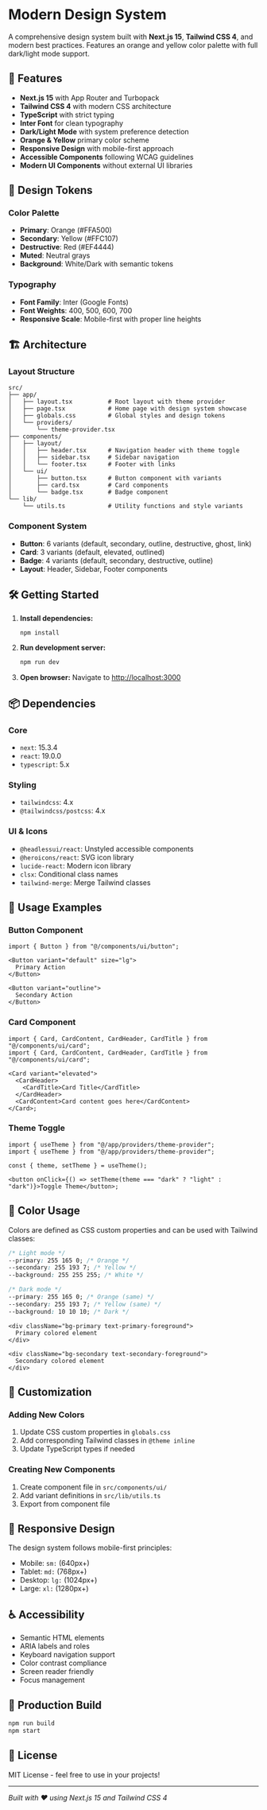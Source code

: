 # Modern Design System

A comprehensive design system built with **Next.js 15**, **Tailwind CSS 4**, and modern best
practices. Features an orange and yellow color palette with full dark/light mode support.

## 🚀 Features

- **Next.js 15** with App Router and Turbopack
- **Tailwind CSS 4** with modern CSS architecture
- **TypeScript** with strict typing
- **Inter Font** for clean typography
- **Dark/Light Mode** with system preference detection
- **Orange & Yellow** primary color scheme
- **Responsive Design** with mobile-first approach
- **Accessible Components** following WCAG guidelines
- **Modern UI Components** without external UI libraries

## 🎨 Design Tokens

### Color Palette

- **Primary**: Orange (#FFA500)
- **Secondary**: Yellow (#FFC107)
- **Destructive**: Red (#EF4444)
- **Muted**: Neutral grays
- **Background**: White/Dark with semantic tokens

### Typography

- **Font Family**: Inter (Google Fonts)
- **Font Weights**: 400, 500, 600, 700
- **Responsive Scale**: Mobile-first with proper line heights

## 🏗️ Architecture

### Layout Structure

```
src/
├── app/
│   ├── layout.tsx          # Root layout with theme provider
│   ├── page.tsx            # Home page with design system showcase
│   ├── globals.css         # Global styles and design tokens
│   └── providers/
│       └── theme-provider.tsx
├── components/
│   ├── layout/
│   │   ├── header.tsx      # Navigation header with theme toggle
│   │   ├── sidebar.tsx     # Sidebar navigation
│   │   └── footer.tsx      # Footer with links
│   └── ui/
│       ├── button.tsx      # Button component with variants
│       ├── card.tsx        # Card components
│       └── badge.tsx       # Badge component
└── lib/
    └── utils.ts            # Utility functions and style variants
```

### Component System

- **Button**: 6 variants (default, secondary, outline, destructive, ghost, link)
- **Card**: 3 variants (default, elevated, outlined)
- **Badge**: 4 variants (default, secondary, destructive, outline)
- **Layout**: Header, Sidebar, Footer components

## 🛠️ Getting Started

1. **Install dependencies:**

   ```bash
   npm install
   ```

2. **Run development server:**

   ```bash
   npm run dev
   ```

3. **Open browser:** Navigate to [http://localhost:3000](http://localhost:3000)

## 📦 Dependencies

### Core

- `next`: 15.3.4
- `react`: 19.0.0
- `typescript`: 5.x

### Styling

- `tailwindcss`: 4.x
- `@tailwindcss/postcss`: 4.x

### UI & Icons

- `@headlessui/react`: Unstyled accessible components
- `@heroicons/react`: SVG icon library
- `lucide-react`: Modern icon library
- `clsx`: Conditional class names
- `tailwind-merge`: Merge Tailwind classes

## 🎯 Usage Examples

### Button Component

```tsx
import { Button } from "@/components/ui/button";

<Button variant="default" size="lg">
  Primary Action
</Button>

<Button variant="outline">
  Secondary Action
</Button>
```

### Card Component

```tsx
import { Card, CardContent, CardHeader, CardTitle } from "@/components/ui/card";
import { Card, CardContent, CardHeader, CardTitle } from "@/components/ui/card";

<Card variant="elevated">
  <CardHeader>
    <CardTitle>Card Title</CardTitle>
  </CardHeader>
  <CardContent>Card content goes here</CardContent>
</Card>;
```

### Theme Toggle

```tsx
import { useTheme } from "@/app/providers/theme-provider";
import { useTheme } from "@/app/providers/theme-provider";

const { theme, setTheme } = useTheme();

<button onClick={() => setTheme(theme === "dark" ? "light" : "dark")}>Toggle Theme</button>;
```

## 🌈 Color Usage

Colors are defined as CSS custom properties and can be used with Tailwind classes:

```css
/* Light mode */
--primary: 255 165 0; /* Orange */
--secondary: 255 193 7; /* Yellow */
--background: 255 255 255; /* White */

/* Dark mode */
--primary: 255 165 0; /* Orange (same) */
--secondary: 255 193 7; /* Yellow (same) */
--background: 10 10 10; /* Dark */
```

```tsx
<div className="bg-primary text-primary-foreground">
  Primary colored element
</div>

<div className="bg-secondary text-secondary-foreground">
  Secondary colored element
</div>
```

## 🔧 Customization

### Adding New Colors

1. Update CSS custom properties in `globals.css`
2. Add corresponding Tailwind classes in `@theme inline`
3. Update TypeScript types if needed

### Creating New Components

1. Create component file in `src/components/ui/`
2. Add variant definitions in `src/lib/utils.ts`
3. Export from component file

## 📱 Responsive Design

The design system follows mobile-first principles:

- Mobile: `sm:` (640px+)
- Tablet: `md:` (768px+)
- Desktop: `lg:` (1024px+)
- Large: `xl:` (1280px+)

## ♿ Accessibility

- Semantic HTML elements
- ARIA labels and roles
- Keyboard navigation support
- Color contrast compliance
- Screen reader friendly
- Focus management

## 🚀 Production Build

```bash
npm run build
npm start
```

## 📄 License

MIT License - feel free to use in your projects!

---

_Built with ❤️ using Next.js 15 and Tailwind CSS 4_
